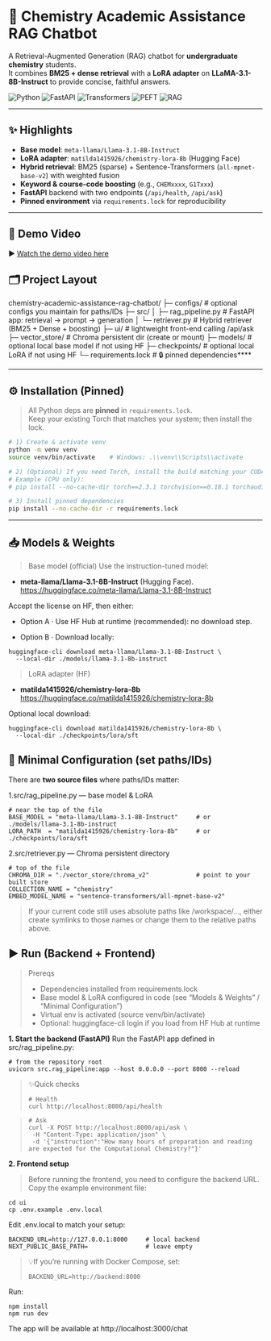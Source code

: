 # 🧪 Chemistry Academic Assistance RAG Chatbot

A Retrieval-Augmented Generation (RAG) chatbot for **undergraduate chemistry** students.  
It combines **BM25 + dense retrieval** with a **LoRA adapter** on **LLaMA-3.1-8B-Instruct** to provide concise, faithful answers.

![Python](https://img.shields.io/badge/Python-3.10%2B-blue)
![FastAPI](https://img.shields.io/badge/FastAPI-0.11x-teal)
![Transformers](https://img.shields.io/badge/Transformers-4.45.x-yellow)
![PEFT](https://img.shields.io/badge/PEFT-0.14.0-orange)
![RAG](https://img.shields.io/badge/RAG-BM25%20%2B%20Dense-purple)

---

## ✨ Highlights

- **Base model**: `meta-llama/Llama-3.1-8B-Instruct`
- **LoRA adapter**: `matilda1415926/chemistry-lora-8b` (Hugging Face)
- **Hybrid retrieval**: BM25 (sparse) + Sentence-Transformers (`all-mpnet-base-v2`) with weighted fusion
- **Keyword & course-code boosting** (e.g., `CHEMxxxx`, `G1Txxx`)
- **FastAPI** backend with two endpoints (`/api/health`, `/api/ask`)
- **Pinned environment** via `requirements.lock` for reproducibility

---

## 🎥 Demo Video

▶️ [Watch the demo video here](https://github.com/Matilda56/chemistry-academic-assistance-rag-chatbot/raw/refs/heads/main/ccb%20demo.mp4)

## 🗂 Project Layout

chemistry-academic-assistance-rag-chatbot/
├─ configs/ # optional configs you maintain for paths/IDs
├─ src/
│ ├─ rag_pipeline.py # FastAPI app: retrieval → prompt → generation
│ └─ retriever.py # Hybrid retriever (BM25 + Dense + boosting)
├─ ui/ # lightweight front-end calling /api/ask
├─ vector_store/ # Chroma persistent dir (create or mount)
├─ models/ # optional local base model if not using HF
├─ checkpoints/ # optional local LoRA if not using HF
└─ requirements.lock # 🔒 pinned dependencies****


---

## ⚙️ Installation (Pinned)

> All Python deps are **pinned** in `requirements.lock`.  
> Keep your existing Torch that matches your system; then install the lock.

```bash
# 1) Create & activate venv
python -m venv venv
source venv/bin/activate    # Windows: .\\venv\\Scripts\\activate

# 2) (Optional) If you need Torch, install the build matching your CUDA/CPU
# Example (CPU only):
# pip install --no-cache-dir torch==2.3.1 torchvision==0.18.1 torchaudio==2.3.1

# 3) Install pinned dependencies
pip install --no-cache-dir -r requirements.lock
```

---

## 📥 Models & Weights

> Base model (official)
Use the instruction-tuned model:
- **meta-llama/Llama-3.1-8B-Instruct** (Hugging Face).
https://huggingface.co/meta-llama/Llama-3.1-8B-Instruct

Accept the license on HF, then either:
- Option A · Use HF Hub at runtime (recommended): no download step.

- Option B · Download locally:
```
huggingface-cli download meta-llama/Llama-3.1-8B-Instruct \
  --local-dir ./models/llama-3.1-8b-instruct
```

> LoRA adapter (HF)

- **matilda1415926/chemistry-lora-8b**
  https://huggingface.co/matilda1415926/chemistry-lora-8b

Optional local download:
```
huggingface-cli download matilda1415926/chemistry-lora-8b \
  --local-dir ./checkpoints/lora/sft
```


## 🔧 Minimal Configuration (set paths/IDs)

There are **two source files** where paths/IDs matter:

1.src/rag_pipeline.py — base model & LoRA
```
# near the top of the file
BASE_MODEL = "meta-llama/Llama-3.1-8B-Instruct"     # or ./models/llama-3.1-8b-instruct
LORA_PATH  = "matilda1415926/chemistry-lora-8b"     # or ./checkpoints/lora/sft
```

2.src/retriever.py — Chroma persistent directory
```
# top of the file
CHROMA_DIR = "./vector_store/chroma_v2"             # point to your built store
COLLECTION_NAME = "chemistry"
EMBED_MODEL_NAME = "sentence-transformers/all-mpnet-base-v2"
```
> If your current code still uses absolute paths like /workspace/...,
> either create symlinks to those names or change them to the relative paths above.

## ▶️ Run (Backend + Frontend)
> Prereqs
> - Dependencies installed from requirements.lock
> - Base model & LoRA configured in code (see “Models & Weights” / “Minimal Configuration”)
> - Virtual env is activated (source venv/bin/activate)
> - Optional: huggingface-cli login if you load from HF Hub at runtime

**1. Start the backend (FastAPI)**
Run the FastAPI app defined in src/rag_pipeline.py:
```
# from the repository root
uvicorn src.rag_pipeline:app --host 0.0.0.0 --port 8000 --reload
```
>✨Quick checks
>```
># Health
>curl http://localhost:8000/api/health
>```

>```
># Ask
> curl -X POST http://localhost:8000/api/ask \
>  -H "Content-Type: application/json" \
>  -d '{"instruction":"How many hours of preparation and reading are expected for the Computational Chemistry?"}'
>```


**2. Frontend setup**

> Before running the frontend, you need to configure the backend URL.
Copy the example environment file:
```
cd ui
cp .env.example .env.local
```

Edit .env.local to match your setup:
```
BACKEND_URL=http://127.0.0.1:8000     # local backend
NEXT_PUBLIC_BASE_PATH=                # leave empty
```
> 💡If you’re running with Docker Compose, set:
> ```
> BACKEND_URL=http://backend:8000
> ```

Run:
```
npm install
npm run dev
```
The app will be available at http://localhost:3000/chat
